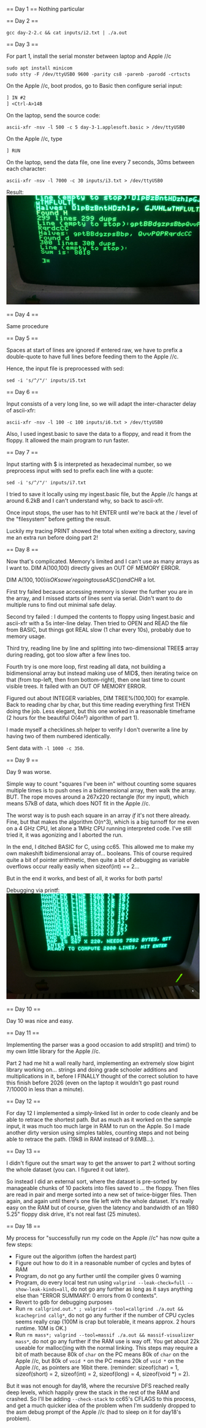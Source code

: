 == Day 1 ==
Nothing particular

== Day 2 ==
```
gcc day-2-2.c && cat inputs/i2.txt | ./a.out
```

== Day 3 ==

For part 1, install the serial monster between laptop and Apple //c

```
sudo apt install minicom
sudo stty -F /dev/ttyUSB0 9600 -parity cs8 -parenb -parodd -crtscts
```

On the Apple //c, boot prodos, go to Basic then configure serial input:

```
] IN #2
] <Ctrl-A>14B
```

On the laptop, send the source code:

```
ascii-xfr -nsv -l 500 -c 5 day-3-1.applesoft.basic > /dev/ttyUSB0
```

On the Apple //c, type

```
] RUN
```
On the laptop, send the data file, one line every 7 seconds, 30ms between each character:

```
ascii-xfr -nsv -l 7000 -c 30 inputs/i3.txt > /dev/ttyUSB0
```

Result: 
![Result of the algorithm on the Apple //c screen](images/0a31609a44893454.jpeg)

== Day 4 ==

Same procedure

== Day 5 ==

Spaces at start of lines are ignored if entered raw, we have to prefix a double-quote
to have full lines before feeding them to the Apple //c.

Hence, the input file is preprocessed with sed:

```
sed -i 's/^/"/' inputs/i5.txt
```

== Day 6 ==

Input consists of a very long line, so we will adapt the inter-character delay 
of ascii-xfr:

```
ascii-xfr -nsv -l 100 -c 100 inputs/i6.txt > /dev/ttyUSB0
```

Also, I used ingest.basic to save the data to a floppy, and read it from the
floppy. It allowed the main program to run faster.

== Day 7 ==

Input starting with $ is interpreted as hexadecimal number, so we preprocess 
input with sed to prefix each line with a quote:

```
sed -i 's/^/"/' inputs/i7.txt
```
I tried to save it locally using my ingest.basic file, but the Apple //c hangs
at around 6.2kB and I can't understand why, so back to ascii-xfr.

Once input stops, the user has to hit ENTER until we're back at the / level of
the "filesystem" before getting the result.

Luckily my tracing PRINT showed the total when exiting a directory, saving me
an extra run before doing part 2!

== Day 8 ==

Now that's complicated. Memory's limited and I can't use as many arrays as I
want to. DIM A(100,100) directly gives an OUT OF MEMORY ERROR.

DIM A$(100,100) is OK so we're going to use ASC() and CHR$ a lot.

First try failed because accessing memory is slower the further you are in the
array, and I missed starts of lines sent via serial. Didn't want to do multiple
runs to find out minimal safe delay.

Second try failed : I dumped the contents to floppy using lingest.basic and
ascii-xfr with a 5s inter-line delay. Then tried to OPEN and READ the file from
BASIC, but things got REAL slow (1 char every 10s), probably due to memory usage.

Third try, reading line by line and splitting into two-dimensional TREE$ array
during reading, got too slow after a few lines too.

Fourth try is one more loop, first reading all data, not building a bidimensional
array but instead making use of MID$, then iterating twice on that (from top-left,
then from bottom-right), then one last time to count visible trees. It failed with
an OUT OF MEMORY ERROR.

Figured out about INTEGER variables, DIM TREE%(100,100) for example. Back to reading
char by char, but this time reading everything first THEN doing the job.
Less elegant, but this one worked in a reasonable timeframe (2 hours for the 
beautiful O(4n²) algorithm of part 1).

I made myself a checklines.sh helper to verify I don't overwrite a line by 
having two of them numbered identically.

Sent data with `-l 1000 -c 350`.

== Day 9 ==

Day 9 was worse. 

Simple way to count "squares I've been in" without counting some squares multiple
times is to push ones in a bidimensional array, then walk the array. BUT. The
rope moves around a 267x220 rectangle (for my input), which means 57kB of data,
which does NOT fit in the Apple //c.

The worst way is to push each square in an array *if* it's not there already. 
Fine, but that makes the algorithm O(n^3), which is a big turnoff for me even on
a 4 GHz CPU, let alone a 1MHz CPU running interpreted code. I've still tried it,
it was agonizing and I aborted the run.

In the end, I ditched BASIC for C, using cc65. This allowed me to make my own
makeshift bidimensional array of... booleans. This of course required quite a bit
of pointer arithmetic, then quite a bit of debugging as variable overflows occur
really easily when sizeof(int) == 2...

But in the end it works, and best of all, it works for both parts!

Debugging via printf: 
![Debugging via printf](images/day-9-1.png)

== Day 10 ==

Day 10 was nice and easy.

== Day 11 ==

Implementing the parser was a good occasion to add strsplit() and trim() to my
own little library for the Apple //c.

Part 2 had me hit a wall really hard, implementing an extremely slow bigint
library working on... strings and doing grade schooler additions and multiplications
in it, before I FINALLY thought of the correct solution to have this finish 
before 2026 (even on the laptop it wouldn't go past round 7/10000 in less than
a minute).

== Day 12 ==

For day 12 I implemented a simply-linked list in order to code cleanly and be
able to retrace the shortest path. But as much as it worked on the sample input,
it was much too much large in RAM to run on the Apple. So I made another dirty
version using simples tables, counting steps and not being able to retrace the
path. (19kB in RAM instead of 9.6MB...).

== Day 13 ==

I didn't figure out the smart way to get the answer to part 2 without sorting
the whole dataset (you can. I figured it out later).

So instead I did an external sort, where the dataset is pre-sorted by manageable
chunks of 10 packets into files saved to ... the floppy.
Then files are read in pair and merge sorted into a new set of twice-bigger files.
Then again, and again until there's one file left with the whole dataset. It's
really easy on the RAM but of course, given the latency and bandwidth of an 1980
5.25" floppy disk drive, it's not real fast (25 minutes).

== Day 18 ==

My process for "successfully run my code on the Apple //c" has now quite a few steps:

- Figure out the algorithm (often the hardest part)
- Figure out how to do it in a reasonable number of cycles and bytes of RAM
- Program, do not go any further until the compiler gives 0 warning
- Program, do every local test run using `valgrind --leak-check=full --show-leak-kinds=all`, do not go any further as long as it says anything else than "ERROR SUMMARY: 0 errors from 0 contexts".
- Revert to gdb for debugging purposes
- Run `rm callgrind.out.* ; valgrind --tool=callgrind ./a.out && kcachegrind callg*`, do not go any further if the number of CPU cycles seems really crap (100M is crap but tolerable, it means approx. 2 hours runtime. 10M is OK.)
- Run `rm mass*; valgrind --tool=massif ./a.out && massif-visualizer mass*`, do not go any further if the RAM use is way off. You get about 22k useable for malloc()ing with the normal linking. This steps may require a bit of math because 80k of `char` on the PC means 80k of `char` on the Apple //c, but 80k of `void *` on the PC means 20k of `void *` on the Apple //c, as pointers are 16bit there. (reminder: sizeof(char) = 1, sizeof(short) = 2, sizeof(int) = 2, sizeof(long) = 4, sizeof(void *) = 2).

But it was not enough for day18, where the recursive DFS reached really deep levels, which happily grew the stack in the rest of the RAM and crashed. So I'll be adding `--check-stack` to cc65's CFLAGS to this process, and get a much quicker idea of the problem when I'm suddenly dropped to the asm debug prompt of the Apple //c (had to sleep on it for day18's problem).
